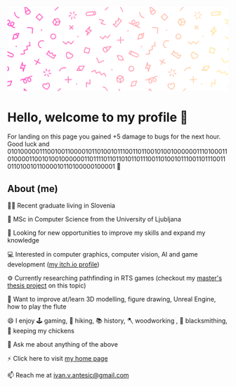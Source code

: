 ![cover](cover.png)

# Hello, welcome to my profile 👋
For landing on this page you gained +5 damage to bugs for the next hour. Good luck and 010100000111001001100001011010010111001101100101001000000111010001101000011001010010000001101111011011010110111001101001011100110111001101101001011000010110100000100001 :mechanical_arm: 

## About (me)

:man_student: Recent graduate living in Slovenia 

:scroll: MSc in Computer Science from the University of Ljubljana

:telescope: Looking for new opportunities to improve my skills and expand my knowledge

:computer: Interested in computer graphics, computer vision, AI and game development ([my itch.io profile](https://ivan-antesic.itch.io/))

:gear: Currently researching pathfinding in RTS games (checkout my [master's thesis project](https://github.com/ia6382/OpenRA#about) on this topic)

:seedling: Want to improve at/learn 3D modelling, figure drawing, Unreal Engine, how to play the flute

:smile: I enjoy :joystick: gaming, :sunrise_over_mountains: hiking, :books: history, :axe: woodworking , :hammer: blacksmithing, :chicken: keeping my chickens

:speech_balloon: Ask me about anything of the above

:zap: Click here to visit [my home page](https://ia6382.github.io/)

:mailbox: Reach me at [ivan.v.antesic@gmail.com](mailto:ivan.v.antesic@gmail.com)
